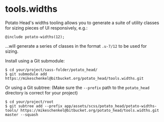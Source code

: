 # tools.widths

Potato Head's widths tooling allows you to generate a suite of utility classes
for sizing pieces of UI responsively, e.g.:

    @include potato-widths(12);

…will generate a series of classes in the format `.u-7/12` to be used for
sizing.

Install using a Git submodule:

    $ cd your/project/sass-folder/potato_head/
    $ git submodule add https://mikeschenkel@bitbucket.org/potato_head/tools.widths.git

Or using a Git subtree: (Make sure the `--prefix` path to the `potato_head`
directory is correct for your project)

    $ cd your/project/root
    $ git subtree add --prefix app/assets/scss/potato_head/potato-widths-tools/ https://mikeschenkel@bitbucket.org/potato_head/tools.widths.git master --squash
